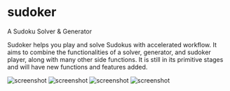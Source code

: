 # sudoker
A Sudoku Solver &amp; Generator

Sudoker helps you play and solve Sudokus with accelerated workflow.
It aims to combine the functionalities of a solver, generator, and sudoker player, along with many other side functions.
It is still in its primitive stages and will have new functions and features added.


![screenshot](https://user-images.githubusercontent.com/79242907/120547776-23989100-c424-11eb-818f-e9591b37f131.png)
![screenshot](https://user-images.githubusercontent.com/79242907/120548413-e54fa180-c424-11eb-9194-dc55d2a27243.png)
![screenshot](https://user-images.githubusercontent.com/79242907/120548418-e7b1fb80-c424-11eb-8e93-7eae37ebcb20.png)
![screenshot](https://user-images.githubusercontent.com/79242907/120548426-e97bbf00-c424-11eb-8291-0e281ea26c88.png)


